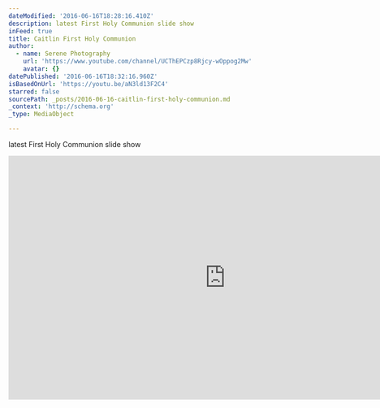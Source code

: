 ```yaml
---
dateModified: '2016-06-16T18:28:16.410Z'
description: latest First Holy Communion slide show
inFeed: true
title: Caitlin First Holy Communion
author:
  - name: Serene Photography
    url: 'https://www.youtube.com/channel/UCThEPCzp8Rjcy-wOppog2Mw'
    avatar: {}
datePublished: '2016-06-16T18:32:16.960Z'
isBasedOnUrl: 'https://youtu.be/aN3ld13F2C4'
starred: false
sourcePath: _posts/2016-06-16-caitlin-first-holy-communion.md
_context: 'http://schema.org'
_type: MediaObject

---
```

latest First Holy Communion slide show

<iframe src="https://cdn.embedly.com/widgets/media.html?src=https%3A%2F%2Fwww.youtube.com%2Fembed%2FaN3ld13F2C4%3Ffeature%3Doembed&amp;url=http%3A%2F%2Fwww.youtube.com%2Fwatch%3Fv%3DaN3ld13F2C4&amp;image=https%3A%2F%2Fi.ytimg.com%2Fvi%2FaN3ld13F2C4%2Fhqdefault.jpg&amp;key=b7d04c9b404c499eba89ee7072e1c4f7&amp;type=text%2Fhtml&amp;schema=youtube" width="854" height="480" scrolling="no" frameborder="0" allowfullscreen="" style=""></iframe>